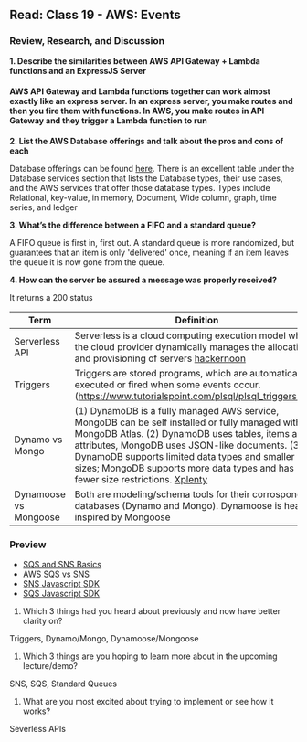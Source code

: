## Read: Class 19 - AWS: Events

### Review, Research, and Discussion

**1. Describe the similarities between AWS API Gateway + Lambda functions and an ExpressJS Server**

#### AWS API Gateway and Lambda functions together can work almost exactly like an express server. In an express server, you make routes and then you fire them with functions. In AWS, you make routes in API Gateway and they trigger a Lambda function to run 

**2. List the AWS Database offerings and talk about the pros and cons of each**

Database offerings can be found [here](https://aws.amazon.com/products/databases/). There is an excellent table under the Database services section that lists the Database types, their use cases, and the AWS services that offer those database types. Types include Relational, key-value, in memory, Document, Wide column, graph, time series, and ledger

**3. What’s the difference between a FIFO and a standard queue?**

A FIFO queue is first in, first out. A standard queue is more randomized, but guarantees that an item is only 'delivered' once, meaning if an item leaves the queue it is now gone from the queue. 

**4. How can the server be assured a message was properly received?**

It returns a 200 status

**Term** | **Definition**
-----|-----
Serverless API | Serverless is a cloud computing execution model where the cloud provider dynamically manages the allocation and provisioning of servers [hackernoon](https://hackernoon.com/what-is-serverless-architecture-what-are-its-pros-and-cons-cc4b804022e9)
Triggers | Triggers are stored programs, which are automatically executed or fired when some events occur. (https://www.tutorialspoint.com/plsql/plsql_triggers.htm)
Dynamo vs Mongo | (1) DynamoDB is a fully managed AWS service, MongoDB can be self installed or fully managed with MongoDB Atlas. (2) DynamoDB uses tables, items and attributes, MongoDB uses JSON-like documents. (3) DynamoDB supports limited data types and smaller item sizes; MongoDB supports more data types and has fewer size restrictions. [Xplenty](https://www.xplenty.com/blog/dynamodb-vs-mongodb-differences/)
Dynamoose vs Mongoose | Both are modeling/schema tools for their corrosponding databases (Dynamo and Mongo). Dynamoose is heavily inspired by Mongoose


### Preview
- [SQS and SNS Basics](https://www.youtube.com/watch?v=UesxWuZMZqI)
- [AWS SQS vs SNS](https://medium.com/awesome-cloud/aws-difference-between-sqs-and-sns-61a397bf76c5)
- [SNS Javascript SDK](https://docs.aws.amazon.com/AWSJavaScriptSDK/latest/AWS/SNS.html)
- [SQS Javascript SDK](https://docs.aws.amazon.com/AWSJavaScriptSDK/latest/AWS/SQS.html)


1. Which 3 things had you heard about previously and now have better clarity on?

Triggers, Dynamo/Mongo, Dynamoose/Mongoose

1. Which 3 things are you hoping to learn more about in the upcoming lecture/demo?

SNS, SQS, Standard Queues

1. What are you most excited about trying to implement or see how it works?

Severless APIs


